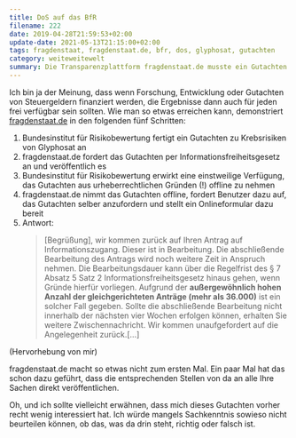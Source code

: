 ```yaml
---
title: DoS auf das BfR
filename: 222
date: 2019-04-28T21:59:53+02:00
update-date: 2021-05-13T21:15:00+02:00
tags: fragdenstaat, fragdenstaat.de, bfr, dos, glyphosat, gutachten
category: weiteweitewelt
summary: Die Transparenzplattform fragdenstaat.de musste ein Gutachten des Bundesinstituts für Risikoberwertung aus Urheberrechtsgründen entfernen. Jetzt sind sie überfordert, weil zehntausende Anfragen für dieses Gutachten bei ihnen ankommen.
---
```


Ich bin ja der Meinung, dass wenn Forschung, Entwicklung oder Gutachten von Steuergeldern finanziert werden, die Ergebnisse dann auch für jeden frei verfügbar sein sollten. Wie man so etwas erreichen kann, demonstriert [fragdenstaat.de](https://fragdenstaat.de/aktionen/zensurheberrecht-2019/#mehr) in den folgenden fünf Schritten:

1. Bundesinstitut für Risikobewertung fertigt ein Gutachten zu Krebsrisiken von Glyphosat an
2. fragdenstaat.de fordert das Gutachten per Informationsfreiheitsgesetz an und veröffentlich es
3. Bundesinstitut für Risikobewertung erwirkt eine einstweilige Verfügung, das Gutachten aus urheberrechtlichen Gründen (!) offline zu nehmen
4. fragdenstaat.de nimmt das Gutachten offline, fordert Benutzer dazu auf, das Gutachten selber anzufordern und stellt ein Onlineformular dazu bereit
5. Antwort:
   > [Begrüßung], wir kommen zurück auf Ihren Antrag auf Informationszugang. Dieser ist in Bearbeitung. Die abschließende Bearbeitung des Antrags wird noch weitere Zeit in Anspruch nehmen. Die Bearbeitungsdauer kann über die Regelfrist des § 7 Absatz 5 Satz 2 Informationsfreiheitsgesetz hinaus gehen, wenn Gründe hierfür vorliegen. Aufgrund der **außergewöhnlich hohen Anzahl der gleichgerichteten Anträge (mehr als 36.000)** ist ein solcher Fall gegeben. Sollte die abschließende Bearbeitung nicht innerhalb der nächsten vier Wochen erfolgen können, erhalten Sie weitere Zwischennachricht. Wir kommen unaufgefordert auf die Angelegenheit zurück.[…]

(Hervorhebung von mir)

fragdenstaat.de macht so etwas nicht zum ersten Mal. Ein paar Mal hat das schon dazu geführt, dass die entsprechenden Stellen von da an alle Ihre Sachen direkt veröffentlichen.

Oh, und ich sollte vielleicht erwähnen, dass mich dieses Gutachten vorher recht wenig interessiert hat. Ich würde mangels Sachkenntnis sowieso nicht beurteilen können, ob das, was da drin steht, richtig oder falsch ist.
